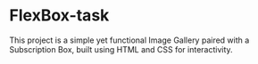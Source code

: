 # FlexBox-task
This project is a simple yet functional Image Gallery paired with a Subscription Box, built using HTML and  CSS  for interactivity. 
